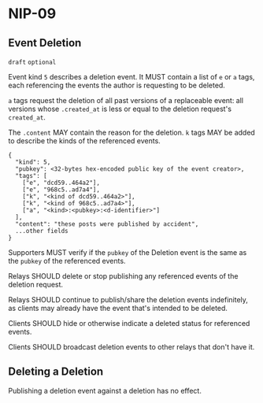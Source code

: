 NIP-09
======

Event Deletion
--------------

`draft` `optional`

Event kind `5` describes a deletion event. It MUST contain a list of `e` or `a` tags, each referencing the events the author is requesting to be deleted.

`a` tags request the deletion of all past versions of a replaceable event: all versions whose `.created_at` is less or equal to the deletion request's `created_at`. 

The `.content` MAY contain the reason for the deletion. `k` tags MAY be added to describe the kinds of the referenced events. 

```
{
  "kind": 5,
  "pubkey": <32-bytes hex-encoded public key of the event creator>,
  "tags": [
    ["e", "dcd59..464a2"],
    ["e", "968c5..ad7a4"],
    ["k", "<kind of dcd59..464a2>"],
    ["k", "<kind of 968c5..ad7a4>"],
    ["a", "<kind>:<pubkey>:<d-identifier>"]
  ],
  "content": "these posts were published by accident",
  ...other fields
}
```

Supporters MUST verify if the `pubkey` of the Deletion event is the same as the `pubkey` of the referenced events.

Relays SHOULD delete or stop publishing any referenced events of the deletion request. 

Relays SHOULD continue to publish/share the deletion events indefinitely, as clients may already have the event that's intended to be deleted. 

Clients SHOULD hide or otherwise indicate a deleted status for referenced events.

Clients SHOULD broadcast deletion events to other relays that don't have it.

## Deleting a Deletion

Publishing a deletion event against a deletion has no effect.